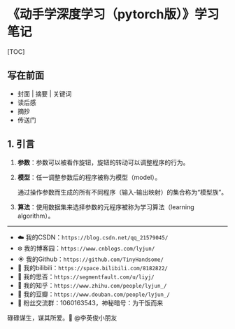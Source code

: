 # 《动手学深度学习（pytorch版）》学习笔记

[TOC]

## 写在前面

- 封面 | 摘要 | 关键词
- 读后感
- 摘抄
- 传送门

## 1. 引言

1. **参数**：参数可以被看作旋钮，旋钮的转动可以调整程序的行为。

2. **模型**：任一调整参数后的程序被称为模型（model）。

   通过操作参数而生成的所有不同程序（输入‐输出映射）的集合称为“模型族”。

3. **算法**：使用数据集来选择参数的元程序被称为学习算法（learning algorithm）。














------


- :cloud: 我的CSDN：`https://blog.csdn.net/qq_21579045/`
- :snowflake: 我的博客园：`https://www.cnblogs.com/lyjun/`
- :sunny: 我的Github：`https://github.com/TinyHandsome/`
- :rainbow: 我的bilibili：`https://space.bilibili.com/8182822/`
- :avocado: 我的思否：`https://segmentfault.com/u/liyj/`
- :tomato: 我的知乎：`https://www.zhihu.com/people/lyjun_/`
- :potato: 我的豆瓣：`https://www.douban.com/people/lyjun_/`
- :penguin: 粉丝交流群：1060163543，神秘暗号：为干饭而来

碌碌谋生，谋其所爱。:ocean:              @李英俊小朋友
